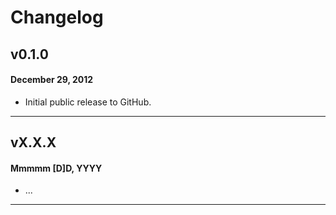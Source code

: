 # Changelog

## v0.1.0
#### December 29, 2012

* Initial public release to GitHub.

---

## vX.X.X
#### Mmmmm [D]D, YYYY

* ...

---